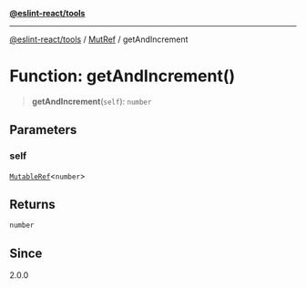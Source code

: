 [**@eslint-react/tools**](../../../README.md)

***

[@eslint-react/tools](../../../README.md) / [MutRef](../README.md) / getAndIncrement

# Function: getAndIncrement()

> **getAndIncrement**(`self`): `number`

## Parameters

### self

[`MutableRef`](../interfaces/MutableRef.md)\<`number`\>

## Returns

`number`

## Since

2.0.0
